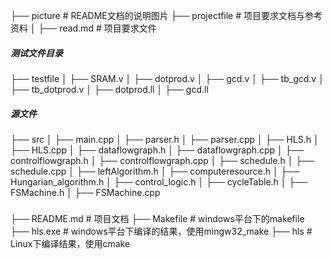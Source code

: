 ├── picture # README文档的说明图片
├── projectfile # 项目要求文档与参考资料
│   ├── read.md # 项目要求文件
##### 测试文件目录	
├── testfile 
│   ├── SRAM.v
│   ├── dotprod.v
│   ├── gcd.v
│   ├── tb_gcd.v
│   ├── tb_dotprod.v
│   ├── dotprod.ll
│   ├── gcd.ll
##### 源文件
├── src
│   ├── main.cpp
│   ├── parser.h
│   ├── parser.cpp
│   ├── HLS.h
│   ├── HLS.cpp
│   ├── dataflowgraph.h
│   ├── dataflowgraph.cpp
│   ├── controlflowgraph.h
│   ├── controlflowgraph.cpp
│   ├── schedule.h
│   ├── schedule.cpp
│   ├── leftAlgorithm.h
│   ├── computeresource.h
│   ├── Hungarian_algorithm.h
│   ├── control_logic.h
│   ├── cycleTable.h
│   ├── FSMachine.h
│   ├── FSMachine.cpp
##### 
├── README.md # 项目文档
├── Makefile # windows平台下的makefile
├── hls.exe # windows平台下编译的结果，使用mingw32_make
├── hls # Linux下编译结果，使用cmake
